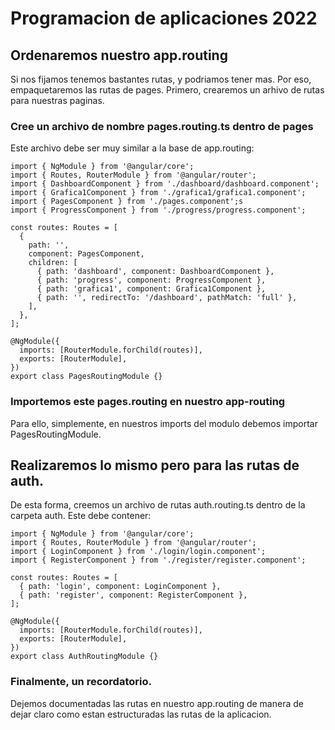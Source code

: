 # Programacion de aplicaciones 2022

## Ordenaremos nuestro app.routing

Si nos fijamos tenemos bastantes rutas, y podriamos tener mas. Por eso, empaquetaremos las rutas de pages.
Primero, crearemos un arhivo de rutas para nuestras paginas.

### Cree un archivo de nombre pages.routing.ts dentro de pages

Este archivo debe ser muy similar a la base de app.routing:

```
import { NgModule } from '@angular/core';
import { Routes, RouterModule } from '@angular/router';
import { DashboardComponent } from './dashboard/dashboard.component';
import { Grafica1Component } from './grafica1/grafica1.component';
import { PagesComponent } from './pages.component';s
import { ProgressComponent } from './progress/progress.component';

const routes: Routes = [
  {
    path: '',
    component: PagesComponent,
    children: [
      { path: 'dashboard', component: DashboardComponent },
      { path: 'progress', component: ProgressComponent },
      { path: 'grafica1', component: Grafica1Component },
      { path: '', redirectTo: '/dashboard', pathMatch: 'full' },
    ],
  },
];

@NgModule({
  imports: [RouterModule.forChild(routes)],
  exports: [RouterModule],
})
export class PagesRoutingModule {}
```

### Importemos este pages.routing en nuestro app-routing

Para ello, simplemente, en nuestros imports del modulo debemos importar PagesRoutingModule.

## Realizaremos lo mismo pero para las rutas de auth.

De esta forma, creemos un archivo de rutas auth.routing.ts dentro de la carpeta auth. Este debe contener:

```
import { NgModule } from '@angular/core';
import { Routes, RouterModule } from '@angular/router';
import { LoginComponent } from './login/login.component';
import { RegisterComponent } from './register/register.component';

const routes: Routes = [
  { path: 'login', component: LoginComponent },
  { path: 'register', component: RegisterComponent },
];

@NgModule({
  imports: [RouterModule.forChild(routes)],
  exports: [RouterModule],
})
export class AuthRoutingModule {}
```

### Finalmente, un recordatorio.

Dejemos documentadas las rutas en nuestro app.routing de manera de dejar claro como estan estructuradas las rutas de la aplicacion.
